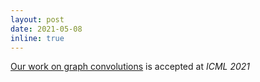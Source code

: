```yaml
---
layout: post
date: 2021-05-08
inline: true
---
```


[Our work on graph convolutions](http://proceedings.mlr.press/v139/baranwal21a.html) is accepted at *ICML 2021*